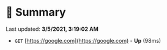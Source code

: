 # 📖 Summary
Last updated: **3/5/2021, 3:19:02 AM**

- `GET` [https://google.com](https://google.com) - **Up** (98ms)

